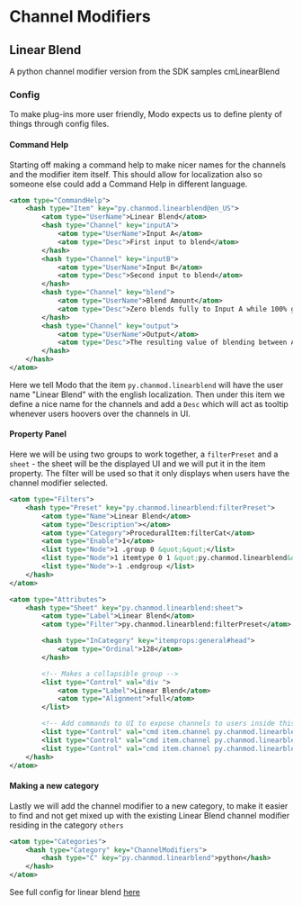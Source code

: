 # Channel Modifiers

## Linear Blend

A python channel modifier version from the SDK samples cmLinearBlend

### Config

To make plug-ins more user friendly, Modo expects us to define plenty of things through config files.

#### Command Help

Starting off making a command help to make nicer names for the channels and the modifier item itself. This should allow for localization also so someone else could add a Command Help in different language.

``` xml
<atom type="CommandHelp">
    <hash type="Item" key="py.chanmod.linearblend@en_US">
        <atom type="UserName">Linear Blend</atom>
        <hash type="Channel" key="inputA">
            <atom type="UserName">Input A</atom>
            <atom type="Desc">First input to blend</atom>
        </hash>
        <hash type="Channel" key="inputB">
            <atom type="UserName">Input B</atom>
            <atom type="Desc">Second input to blend</atom>
        </hash>
        <hash type="Channel" key="blend">
            <atom type="UserName">Blend Amount</atom>
            <atom type="Desc">Zero blends fully to Input A while 100% goes fully to B</atom>
        </hash>
        <hash type="Channel" key="output">
            <atom type="UserName">Output</atom>
            <atom type="Desc">The resulting value of blending between A and B</atom>
        </hash>
    </hash>
</atom>
```

Here we tell Modo that the item `py.chanmod.linearblend` will have the user name "Linear Blend" with the english localization. Then under this item we define a nice name for the channels and add a `Desc` which will act as tooltip whenever users hoovers over the channels in UI.

#### Property Panel

Here we will be using two groups to work together, a `filterPreset`  and a `sheet` - the sheet will be the displayed UI and we will put it in the item property. The filter will be used so that it only displays when users have the channel modifier selected.

```xml
<atom type="Filters">
    <hash type="Preset" key="py.chanmod.linearblend:filterPreset">
        <atom type="Name">Linear Blend</atom>
        <atom type="Description"></atom>
        <atom type="Category">ProceduralItem:filterCat</atom>
        <atom type="Enable">1</atom>
        <list type="Node">1 .group 0 &quot;&quot;</list>
        <list type="Node">1 itemtype 0 1 &quot;py.chanmod.linearblend&quot;</list>
        <list type="Node">-1 .endgroup </list>
    </hash>
</atom>

<atom type="Attributes">
    <hash type="Sheet" key="py.chanmod.linearblend:sheet">
        <atom type="Label">Linear Blend</atom>
        <atom type="Filter">py.chanmod.linearblend:filterPreset</atom>

        <hash type="InCategory" key="itemprops:general#head">
            <atom type="Ordinal">128</atom>
        </hash>

        <!-- Makes a collapsible group -->
        <list type="Control" val="div ">
            <atom type="Label">Linear Blend</atom>
            <atom type="Alignment">full</atom>
        </list>

        <!-- Add commands to UI to expose channels to users inside this sheet, -->
        <list type="Control" val="cmd item.channel py.chanmod.linearblend$inputA ?"/>
        <list type="Control" val="cmd item.channel py.chanmod.linearblend$inputB ?"/>
        <list type="Control" val="cmd item.channel py.chanmod.linearblend$blend ?"/>
    </hash>
</atom>
```

#### Making a new category

Lastly we will add the channel modifier to a new category, to make it easier to find and not get mixed up with the existing Linear Blend channel modifier residing in the category `others`

``` xml
<atom type="Categories">
    <hash type="Category" key="ChannelModifiers">
        <hash type="C" key="py.chanmod.linearblend">python</hash>
    </hash>
</atom>
```

See full config for linear blend [here](../../configs/chanmod_linearblend.cfg)

